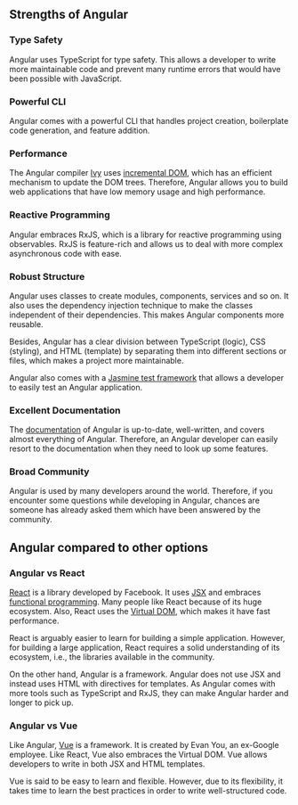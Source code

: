 ## Strengths of Angular
### Type Safety

Angular uses TypeScript for type safety. This allows a developer to write more maintainable code and prevent many runtime errors that would have been possible with JavaScript.

### Powerful CLI

Angular comes with a powerful CLI that handles project creation, boilerplate code generation, and feature addition.

### Performance

The Angular compiler [Ivy](https://www.youtube.com/watch?v=anphffaCZrQ) uses [incremental DOM](http://google.github.io/incremental-dom/), which has an efficient mechanism to update the DOM trees. Therefore, Angular allows you to build web applications that have low memory usage and high performance.

### Reactive Programming

Angular embraces RxJS, which is a library for reactive programming using observables. RxJS is feature-rich and allows us to deal with more complex asynchronous code with ease.

### Robust Structure

Angular uses classes to create modules, components, services and so on. It also uses the dependency injection technique to make the classes independent of their dependencies. This makes Angular components more reusable.

Besides, Angular has a clear division between TypeScript (logic), CSS (styling), and HTML (template) by separating them into different sections or files, which makes a project more maintainable. 

Angular also comes with a [Jasmine test framework](https://jasmine.github.io/) that allows a developer to easily test an Angular application.

### Excellent Documentation

The [documentation](https://angular.io/) of Angular is up-to-date, well-written, and covers almost everything of Angular. Therefore, an Angular developer can easily resort to the documentation when they need to look up some features.

### Broad Community

Angular is used by many developers around the world. Therefore, if you encounter some questions while developing in Angular, chances are someone has already asked them which have been answered by the community.

## Angular compared to other options

### Angular vs React
[React](https://github.com/facebook/react) is a library developed by Facebook. It uses [JSX](https://en.wikipedia.org/wiki/JSX_(JavaScript)) and embraces [functional programming](https://en.wikipedia.org/wiki/Functional_programming). Many people like React because of its huge ecosystem. Also, React uses the [Virtual DOM](https://reactjs.org/docs/faq-internals.html), which makes it have fast performance.

React is arguably easier to learn for building a simple application. However, for building a large application, React requires a solid understanding of its ecosystem, i.e., the libraries available in the community.

On the other hand, Angular is a framework. Angular does not use JSX and instead uses HTML with directives for templates. As Angular comes with more tools such as TypeScript and RxJS, they can make Angular harder and longer to pick up.

### Angular vs Vue
Like Angular, [Vue](https://vuejs.org/) is a framework. It is created by Evan You, an ex-Google employee.  Like React, Vue also embraces the Virtual DOM. Vue allows developers to write in both JSX and HTML templates.

Vue is said to be easy to learn and flexible. However, due to its flexibility, it takes time to learn the best practices in order to write well-structured code.